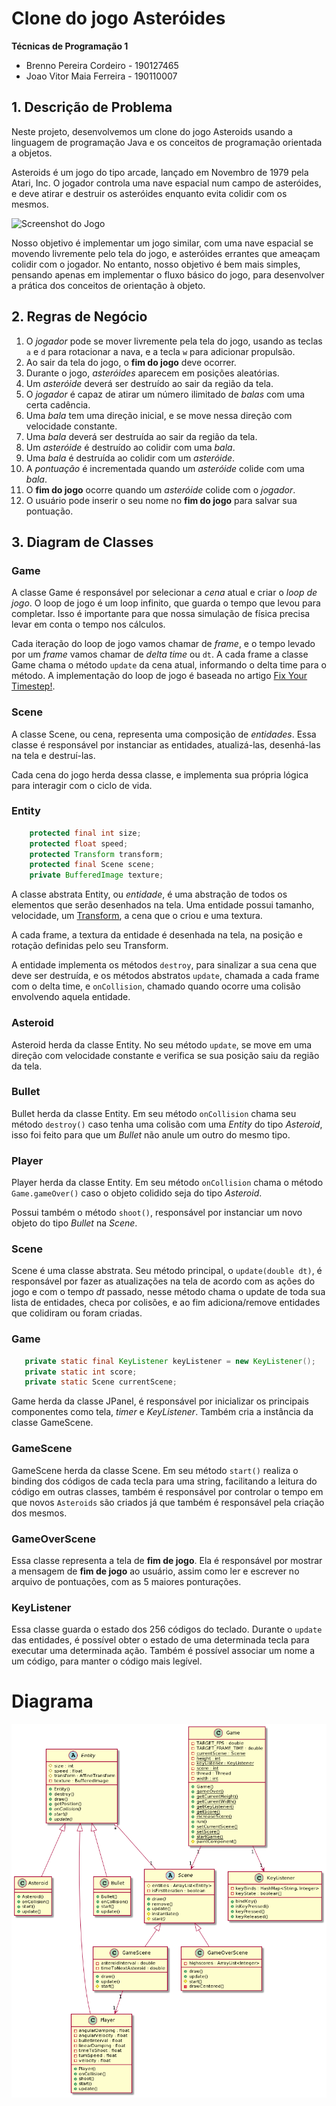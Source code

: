 # Clone do jogo Asteróides

**Técnicas de Programação 1**

- Brenno Pereira Cordeiro - 190127465
- Joao Vitor Maia Ferreira - 190110007

## 1. Descrição de Problema

Neste projeto, desenvolvemos um clone do jogo Asteroids usando a linguagem de
programação Java e os conceitos de programação orientada a objetos.

Asteroids é um jogo do tipo arcade, lançado em Novembro de 1979 pela Atari, Inc.
O jogador controla uma nave espacial num campo de asteróides, e deve atirar e
destruir os asteróides enquanto evita colidir com os mesmos.

![Screenshot do Jogo](https://upload.wikimedia.org/wikipedia/en/thumb/1/13/Asteroi1.png/220px-Asteroi1.png)

Nosso objetivo é implementar um jogo similar, com uma nave espacial se movendo
livremente pelo tela do jogo, e asteróides errantes que ameaçam colidir com o
jogador. No entanto, nosso objetivo é bem mais simples, pensando apenas em
implementar o fluxo básico do jogo, para desenvolver a prática dos conceitos de
orientação à objeto.

## 2. Regras de Negócio

1. O _jogador_ pode se mover livremente pela tela do jogo, usando as teclas `a`
   e `d` para rotacionar a nava, e a tecla `w` para adicionar propulsão.
2. Ao sair da tela do jogo, o **fim do jogo** deve ocorrer.
3. Durante o jogo, _asteróides_ aparecem em posições aleatórias.
4. Um _asteróide_ deverá ser destruído ao sair da região da tela.
5. O _jogador_ é capaz de atirar um número ilimitado de _balas_ com uma certa
   cadência.
6. Uma _bala_ tem uma direção inicial, e se move nessa direção com velocidade
   constante.
7. Uma _bala_ deverá ser destruída ao sair da região da tela.
8. Um _asteróide_ é destruído ao colidir com uma _bala_.
9. Uma _bala_ é destruída ao colidir com um _asteróide_.
10. A _pontuação_ é incrementada quando um _asteróide_ colide com uma _bala_.
11. O **fim do jogo** ocorre quando um _asteróide_ colide com o _jogador_.
12. O usuário pode inserir o seu nome no **fim do jogo** para salvar sua
    pontuação.

## 3. Diagram de Classes

### Game

A classe Game é responsável por selecionar a _cena_ atual e criar o _loop de
jogo_. O loop de jogo é um loop infinito, que guarda o tempo que levou para
completar. Isso é importante para que nossa simulação de física precisa levar em
conta o tempo nos cálculos.

Cada iteração do loop de jogo vamos chamar de _frame_, e o tempo levado por um
_frame_ vamos chamar de _delta time_ ou `dt`. A cada frame a classe Game chama o
método `update` da cena atual, informando o delta time para o método. A
implementação do loop de jogo é baseada no artigo [Fix Your Timestep!][timestep].

### Scene

A classe Scene, ou cena, representa uma composição de _entidades_. Essa classe é
responsável por instanciar as entidades, atualizá-las, desenhá-las na tela e
destruí-las.

Cada cena do jogo herda dessa classe, e implementa sua própria lógica para
interagir com o ciclo de vida.

### Entity

```java
    protected final int size;
    protected float speed;
    protected Transform transform;
    protected final Scene scene;
    private BufferedImage texture;
```

A classe abstrata Entity, ou _entidade_, é uma abstração de todos os elementos
que serão desenhados na tela. Uma entidade possui tamanho, velocidade, um
[Transform](#transform), a cena que o criou e uma textura.

A cada frame, a textura da entidade é desenhada na tela, na posição e rotação
definidas pelo seu Transform.

A entidade implementa os métodos `destroy`, para sinalizar a sua cena que deve
ser destruída, e os métodos abstratos `update`, chamada a cada frame com o delta
time, e `onCollision`, chamado quando ocorre uma colisão envolvendo aquela
entidade.

### Asteroid

Asteroid herda da classe Entity. No seu método `update`, se move em uma direção
com velocidade constante e verifica se sua posição saiu da região da tela.

### Bullet

Bullet herda da classe Entity. Em seu método `onCollision` chama seu método
`destroy()` caso tenha uma colisão com uma _Entity_ do tipo _Asteroid_,
isso foi feito para que um _Bullet_ não anule um outro do mesmo tipo.

### Player

Player herda da classe Entity. Em seu método `onCollision` chama o método
`Game.gameOver()` caso o objeto colidido seja do tipo _Asteroid_.

Possui também o método `shoot()`, responsável por instanciar um novo objeto do
tipo _Bullet_ na _Scene_.

### Scene

Scene é uma classe abstrata. Seu método principal, o `update(double dt)`, é
responsável por fazer as atualizações na tela de acordo com as ações do jogo e
com o tempo _dt_ passado, nesse método chama o update de toda sua lista de
entidades, checa por colisões, e ao fim adiciona/remove entidades que colidiram
ou foram criadas.

### Game
```java
   private static final KeyListener keyListener = new KeyListener();
   private static int score;
   private static Scene currentScene;
```
Game herda da classe JPanel, é responsável por inicializar os principais componentes
como tela, _timer_ e _KeyListener_. Também cria a instância da classe GameScene.

### GameScene
GameScene herda da classe Scene. Em seu método `start()` realiza o binding dos
códigos de cada tecla para uma string, facilitando a leitura do código em outras
classes, também é responsável por controlar o tempo em que novos `Asteroids` são
criados já que também é responsável pela criação dos mesmos.

### GameOverScene

Essa classe representa a tela de **fim de jogo**. Ela é responsável por mostrar
a mensagem de **fim de jogo** ao usuário, assim como ler e escrever no arquivo
de pontuações, com as 5 maiores ponturações.

### KeyListener

Essa classe guarda o estado dos 256 códigos do teclado. Durante o `update` das
entidades, é possível obter o estado de uma determinada tecla para executar uma
determinada ação. Também é possível associar um nome a um código, para manter o
código mais legível.

[timestep]: https://www.gafferongames.com/post/fix_your_timestep/


# Diagrama
![diagrama](diagramauml.png)